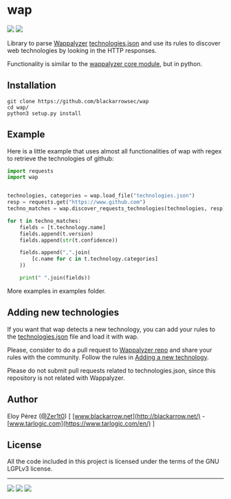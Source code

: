 # wap
[![](https://img.shields.io/badge/Category-Library-E5A505?style=flat-square)]() [![](https://img.shields.io/badge/Language-Python-E5A505?style=flat-square)]()

Library to parse [Wappalyzer](https://wappalyzer.com) 
[technologies.json](https://github.com/AliasIO/wappalyzer/blob/master/src/technologies.json)
and use its rules to discover web technologies by looking in the HTTP responses.

Functionality is similar to the [wappalyzer core module](https://github.com/AliasIO/wappalyzer/blob/master/src/wappalyzer.js), but in python.


## Installation

```shell
git clone https://github.com/blackarrowsec/wap
cd wap/
python3 setup.py install
```


## Example

Here is a little example that uses almost all functionalities of wap with regex to retrieve the technologies of github:
```python
import requests
import wap


technologies, categories = wap.load_file("technologies.json")
resp = requests.get("https://www.github.com")
techno_matches = wap.discover_requests_technologies(technologies, resp)

for t in techno_matches:
    fields = [t.technology.name]
    fields.append(t.version)
    fields.append(str(t.confidence))

    fields.append(",".join(
        [c.name for c in t.technology.categories]
    ))

    print(" ".join(fields))

```

More examples in examples folder.


## Adding new technologies

If you want that wap detects a new technology, you can add your rules to the 
[technologies.json](https://github.com/AliasIO/wappalyzer/blob/master/src/technologies.json) 
file and load it with wap. 

Please, consider to do a pull request to 
[Wappalyzer repo](https://github.com/AliasIO/wappalyzer)
and share your rules with the community. Follow the rules in 
[Adding a new technology](https://www.wappalyzer.com/docs/dev/contributing#adding-a-new-technology).

Please do not submit pull requests related to technologies.json, since this repository is 
not related with Wappalyzer.

## Author
Eloy Pérez ([@Zer1t0](https://github.com/Zer1t0)) [ [www.blackarrow.net](http://blackarrow.net/) - [www.tarlogic.com](https://www.tarlogic.com/en/) ]


## License
All the code included in this project is licensed under the terms of the GNU LGPLv3 license.

-----

[![](https://img.shields.io/badge/www-blackarrow.net-E5A505?style=flat-square)](https://www.blackarrow.net) [![](https://img.shields.io/badge/twitter-@BlackArrowSec-00aced?style=flat-square&logo=twitter&logoColor=white)](https://twitter.com/BlackArrowSec) [![](https://img.shields.io/badge/linkedin-@BlackArrowSec-0084b4?style=flat-square&logo=linkedin&logoColor=white)](https://www.linkedin.com/company/blackarrowsec/)


